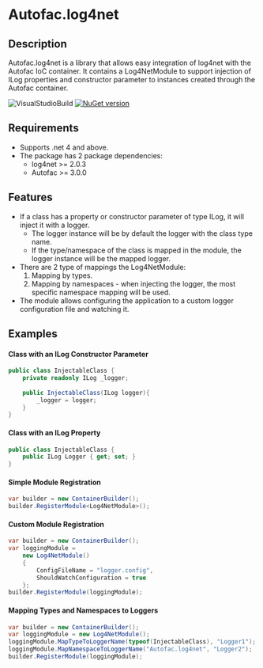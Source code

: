 Autofac.log4net
=====================
## Description
Autofac.log4net is a library that allows easy integration of log4net with the Autofac IoC container.
It contains a Log4NetModule to support injection of ILog properties and constructor parameter to instances created through the Autofac container.

![VisualStudioBuild](https://erangil.visualstudio.com/_apis/public/build/definitions/03a1fe3b-e4f9-4387-a1e8-6f577710315e/4/badge) [![NuGet version](https://badge.fury.io/nu/autofac.log4net.svg)](https://badge.fury.io/nu/autofac.log4net)

## Requirements
- Supports .net 4 and above.
- The package has 2 package dependencies:
    - log4net >= 2.0.3
    - Autofac >= 3.0.0
## Features
- If a class has a property or constructor parameter of type ILog, it will inject it with a logger.
    - The logger instance will be by default the logger with the class type name.
    - If the type/namespace of the class is mapped in the module, the logger instance will be the mapped logger.
- There are 2 type of mappings the Log4NetModule:
    1. Mapping by types.
    2. Mapping by namespaces - when injecting the logger, the most specific namespace mapping will be used.
- The module allows configuring the application to a custom logger configuration file and watching it.

## Examples

#### Class with an ILog Constructor Parameter
```cs
public class InjectableClass {
    private readonly ILog _logger;
    
    public InjectableClass(ILog logger){
        _logger = logger;
    }
}
```

#### Class with an ILog Property
```cs
public class InjectableClass {
    public ILog Logger { get; set; }
}
```

#### Simple Module Registration
```cs
var builder = new ContainerBuilder();
builder.RegisterModule<Log4NetModule>();
```

#### Custom Module Registration
```cs
var builder = new ContainerBuilder();
var loggingModule =
    new Log4NetModule()
    {
        ConfigFileName = "logger.config",
        ShouldWatchConfiguration = true
    };
builder.RegisterModule(loggingModule);
```

#### Mapping Types and Namespaces to Loggers
```cs
var builder = new ContainerBuilder();
var loggingModule = new Log4NetModule();
loggingModule.MapTypeToLoggerName(typeof(InjectableClass), "Logger1");
loggingModule.MapNamespaceToLoggerName("Autofac.log4net", "Logger2");
builder.RegisterModule(loggingModule);
```

